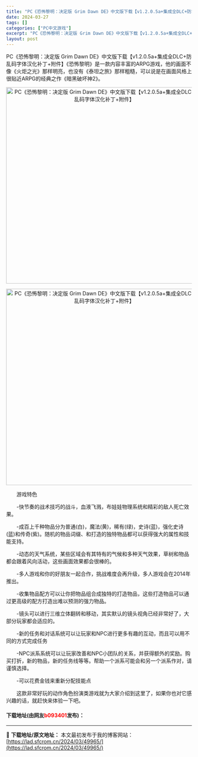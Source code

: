 ```yaml
---
title: "PC《恐怖黎明：决定版 Grim Dawn DE》中文版下载【v1.2.0.5a+集成全DLC+防乱码字体汉化补丁+附件】"
date: 2024-03-27
tags: []
categories: ["PC中文游戏"]
excerpt: "PC《恐怖黎明：决定版 Grim Dawn DE》中文版下载【v1.2.0.5a+集成全DLC+防乱码字体汉化补丁+附件】《恐怖黎明》是一款内容丰富的ARPG游戏，他的画面不像《火炬之光》那样明亮，也没有《泰坦之旅》那样粗糙，可以说是在画面风格上很贴近ARPG的经典之作《暗黑破坏神2》。 　　游戏特&hellip;"
layout: post
---
```


 <p>PC《恐怖黎明：决定版 Grim Dawn DE》中文版下载【v1.2.0.5a+集成全DLC+防乱码字体汉化补丁+附件】《恐怖黎明》是一款内容丰富的ARPG游戏，他的画面不像《火炬之光》那样明亮，也没有《泰坦之旅》那样粗糙，可以说是在画面风格上很贴近ARPG的经典之作《暗黑破坏神2》。</p> <p align="center"><img align="" border="0" src="https://lad.sfcrom.cn/wp-content/uploads/2024/03/20240327_66037de91ab78.webp" width="533" alt="PC《恐怖黎明：决定版 Grim Dawn DE》中文版下载【v1.2.0.5a+集成全DLC+防乱码字体汉化补丁+附件】" /></p> <p align="center"><img align="" border="0" src="https://lad.sfcrom.cn/wp-content/uploads/2024/03/20240327_66037de98d903.webp" width="533" alt="PC《恐怖黎明：决定版 Grim Dawn DE》中文版下载【v1.2.0.5a+集成全DLC+防乱码字体汉化补丁+附件】" /></p> <p>　　游戏特色</p> <p>　　-快节奏的战术技巧的战斗，血液飞溅，布娃娃物理系统和精彩的敌人死亡效果。</p> <p>　　-成百上千种物品分为普通(白)，魔法(黄)，稀有(绿)，史诗(蓝)，强化史诗(蓝)和传奇(紫)。随机的物品词缀、和打造的独特物品都可以获得强大的属性和技能支持。</p> <p>　　-动态的天气系统，某些区域会有其特有的气候和多种天气效果，草树和物品都会跟着风向活动，这些画面效果都会很棒的。</p> <p>　　-多人游戏和你的好朋友一起合作，挑战难度会再升级，多人游戏会在2014年推出。</p> <p>　　-收集物品配方可以让你把物品组合成独特的打造物品，这些打造物品可以通过更高级的配方打造出难以预测的强力物品。</p> <p>　　-镜头可以进行三维立体翻转和移动，其实默认的镜头视角已经非常好了，大部分玩家都会适应的。</p> <p>　　-新的任务和对话系统可以让玩家和NPC进行更多有趣的互动，而且可以用不同的方式完成任务</p> <p>　　-NPC派系系统可以让玩家改善和NPC小团队的关系，并获得额外的奖励。购买打折，新的物品，新的任务线等等。帮助一个派系可能会和另一个派系作对，请谨慎选择。</p> <p>　　-可以花费金钱来重新分配技能点</p> <p>　　这款非常好玩的动作角色扮演类游戏就为大家介绍到这里了，如果你也对它感兴趣的话，就赶快来体验一下吧。</p> <p><h4>下载地址(由网友<font color="red">b093401</font>发布)：</h4></p> 

---
📖 **下载地址/原文地址：** 本文最初发布于我的博客网站：[https://lad.sfcrom.cn/2024/03/49965/](https://lad.sfcrom.cn/2024/03/49965/)
